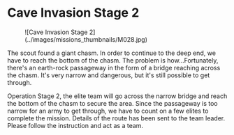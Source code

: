 # Cave Invasion Stage 2

<figure markdown>
![Cave Invasion Stage 2](../images/missions_thumbnails/M028.jpg)
</figure>

The scout found a giant chasm.
In order to continue to the deep end, we have to reach the bottom of the chasm. The problem is how...Fortunately, there's an earth-rock passageway in the form of a bridge reaching across the chasm. It's very narrow and dangerous, but it's still possible to get through.

Operation Stage 2, the elite team will go across the narrow bridge and reach the bottom of the chasm to secure the area.
Since the passageway is too narrow for an army to get through, we have to count on a few elites to complete the mission. Details of the route has been sent to the team leader. Please follow the instruction and act as a team.

